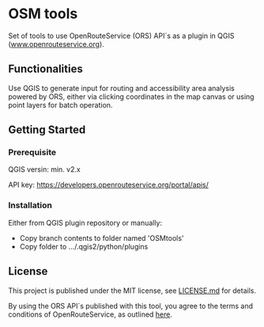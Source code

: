 # OSM tools
Set of tools to use OpenRouteService (ORS) API´s as a plugin in QGIS (www.openrouteservice.org).

## Functionalities

Use QGIS to generate input for routing and accessibility area analysis powered by ORS, either via clicking coordinates in the map canvas or using point layers for batch operation. 

## Getting Started
### Prerequisite

QGIS versin: min. v2.x

API key: https://developers.openrouteservice.org/portal/apis/

### Installation

Either from QGIS plugin repository or manually:
  - Copy branch contents to folder named 'OSMtools'
  - Copy folder to .../.qgis2/python/plugins

## License
This project is published under the MIT license, see [LICENSE.md](https://github.com/nilsnolde/ORStools/blob/master/LICENSE.md) for details.

By using the ORS API´s published with this tool, you agree to the terms and conditions of OpenRouteService, as outlined [here](https://developers.openrouteservice.org/portal/about).
